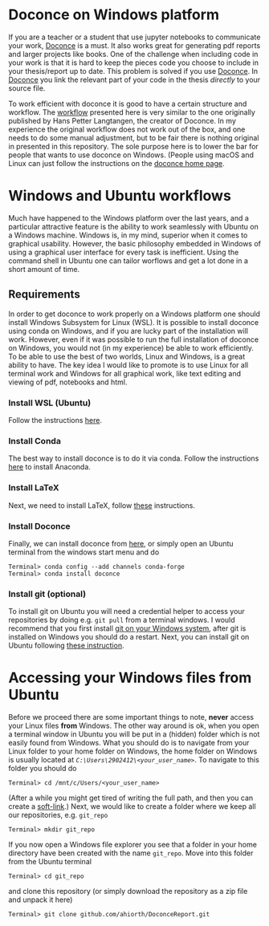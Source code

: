 # Doconce on Windows platform
If you are a teacher or a student that use jupyter notebooks to communicate your work, [Doconce](https://github.com/doconce/doconce) is a must. It also works great for generating pdf reports and larger projects like books. One of the challenge when including code in your work is that it is hard to keep the pieces code you choose to include in your thesis/report up to date. This problem is solved if you use [Doconce](https://github.com/doconce/doconce). In [Doconce](https://github.com/doconce/doconce) you link the relevant part of your code in the thesis *directly* to your source file.

To work efficient with doconce it is good to have a certain structure and workflow. The [workflow](https://github.com/hplgit/setup4book-doconce) presented here is very similar to the one originally published by Hans Petter Langtangen, the creator of Doconce. In my experience the original workflow does not work out of the box, and one needs to do some manual adjustment, but to be fair there is nothing original in presented in this repository. The sole purpose here is to lower the bar for people that wants to use doconce on Windows. (People using macOS and Linux can just follow the instructions on the [doconce home page](https://github.com/doconce/doconce).

# Windows and Ubuntu workflows
Much have happened to the Windows platform over the last years, and a particular attractive feature is the ability to work seamlessly with Ubuntu on a Windows machine. Windows is, in my mind, superior when it comes to graphical usability. However, the basic philosophy embedded in Windows of using a graphical user interface for every task is inefficient. Using the command shell in Ubuntu one can tailor worflows and get a lot done in a short amount of time. 

## Requirements
In order to get doconce to work properly on a Windows platform one should install Windows Subsystem for Linux (WSL). It is possible to install doconce using conda on  Windows, and if you are lucky part of the installation will work. However, even if it was possible to run the full installation of doconce on Windows, you would not (in my experience) be able to work efficiently. To be able to use the best of two worlds, Linux and Windows, is a great ability to have.  The key idea I would like to promote is to use Linux for all terminal work and Windows for all graphical work, like text editing and viewing of pdf, notebooks and html. 

### Install WSL (Ubuntu)
Follow the instructions [here](https://ubuntu.com/tutorials/ubuntu-on-windows#5-launch-ubuntu-on-windows-10). 

### Install Conda 
The best way to install doconce is to do it via conda. Follow the instructions [here](https://www.digitalocean.com/community/tutorials/how-to-install-anaconda-on-ubuntu-18-04-quickstart) to install Anaconda.

### Install LaTeX
Next, we need to install LaTeX, follow [these](https://milq.github.io/install-latex-ubuntu-debian/) instructions.

### Install Doconce
Finally, we can install doconce from [here](https://github.com/doconce/doconce), or simply open an Ubuntu terminal from the windows start menu and do
```
Terminal> conda config --add channels conda-forge
Terminal> conda install doconce
```

### Install git (optional)
To install git on Ubuntu you will need a credential helper to access your repositories by doing e.g. `git pull` from a terminal windows. I would recommend that you first install [git on your Windows system](https://git-scm.com/download/win), after git is installed on Windows you should do a restart. Next, you can install git on Ubuntu following [these instruction](https://docs.microsoft.com/en-us/windows/wsl/tutorials/wsl-git). 


# Accessing your Windows files from Ubuntu
Before we proceed there are some important things to note, **never** access your Linux files **from** Windows. The other way around is ok, when you open a terminal window in Ubuntu you will be put in a (hidden) folder which is not easily found from Windows. What you should do is to navigate from your Linux folder to your home folder on Windows, the home folder on Windows is usually located at *`C:\Users\2902412\<your_user_name>`*. To navigate to this folder you should do
```
Terminal> cd /mnt/c/Users/<your_user_name>
```
(After a while you might get tired of writing the full path, and then you can create a [soft-link](https://linuxhint.com/create_symbolic_link_ubuntu/).)
Next, we would like to create a folder where we keep all our repositories, e.g. `git_repo`
```
Terminal> mkdir git_repo
```
If you now open a Windows file explorer you see that a folder in your home directory have been created with the name `git_repo`. Move into this folder from the Ubuntu terminal
```
Terminal> cd git_repo
```
and clone this repository (or simply download the repository as a zip file and unpack it here)
```
Terminal> git clone github.com/ahiorth/DoconceReport.git 
```






